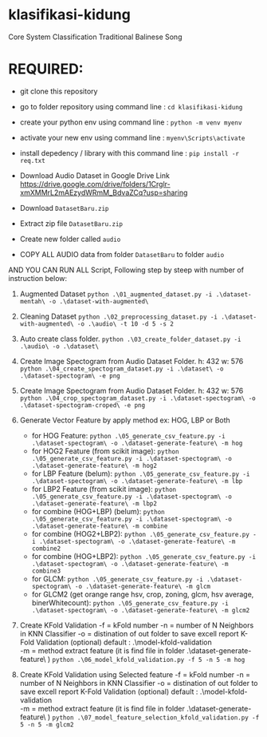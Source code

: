 # klasifikasi-kidung
Core System Classification Traditional Balinese Song

# REQUIRED:
- git clone this repository
- go to folder repository using command line : ```cd klasifikasi-kidung```
- create your python env using command line : ```python -m venv myenv```
- activate your new env using command line : ```myenv\Scripts\activate```
- install depedency / library with this command line : ```pip install -r req.txt```

- Download Audio Dataset in Google Drive Link https://drive.google.com/drive/folders/1Crglr-xmXMMrL2mAEzydWRmM_BdvaZCq?usp=sharing 
- Download ```DatasetBaru.zip```
- Extract zip file ```DatasetBaru.zip```
- Create new folder called ```audio```
- COPY ALL AUDIO data from folder ```DatasetBaru``` to folder ```audio```

AND YOU CAN RUN ALL Script, Following step by steep with number of instruction below:

1. Augmented Dataset
    ```python .\01_augmented_dataset.py -i .\dataset-mentah\ -o .\dataset-with-augmented\```

2. Cleaning Dataset
    ```python .\02_preprocessing_dataset.py -i .\dataset-with-augmented\ -o .\audio\ -t 10 -d 5 -s 2```

3.  Auto create class folder.
    ```python .\03_create_folder_dataset.py -i .\audio\ -o .\dataset\```

4. Create Image Spectogram from Audio Dataset Folder.
    h: 432
    w: 576
    ```python .\04_create_spectogram_dataset.py -i .\dataset\ -o .\dataset-spectogram\ -e png```

4. Create Image Spectogram from Audio Dataset Folder.
    h: 432
    w: 576
    ```python .\04_crop_spectogram_dataset.py -i .\dataset-spectogram\ -o .\dataset-spectogram-croped\ -e png```

5. Generate Vector Feature by apply method ex: HOG, LBP or Both 
    * for HOG Feature:
    ```python .\05_generate_csv_feature.py -i .\dataset-spectogram\ -o .\dataset-generate-feature\ -m hog```
    * for HOG2 Feature (from scikit image):
    ```python .\05_generate_csv_feature.py -i .\dataset-spectogram\ -o .\dataset-generate-feature\ -m hog2```
    * for LBP Feature (belum):
    ```python .\05_generate_csv_feature.py -i .\dataset-spectogram\ -o .\dataset-generate-feature\ -m lbp```
    * for LBP2 Feature (from scikit image):
    ```python .\05_generate_csv_feature.py -i .\dataset-spectogram\ -o .\dataset-generate-feature\ -m lbp2```
    * for combine (HOG+LBP) (belum):
    ```python .\05_generate_csv_feature.py -i .\dataset-spectogram\ -o .\dataset-generate-feature\ -m combine```
    * for combine (HOG2+LBP2):
    ```python .\05_generate_csv_feature.py -i .\dataset-spectogram\ -o .\dataset-generate-feature\ -m combine2```
    * for combine (HOG+LBP2):
    ```python .\05_generate_csv_feature.py -i .\dataset-spectogram\ -o .\dataset-generate-feature\ -m combine3```
    * for GLCM:
    ```python .\05_generate_csv_feature.py -i .\dataset-spectogram\ -o .\dataset-generate-feature\ -m glcm```
    * for GLCM2 (get orange range hsv, crop, zoning, glcm, hsv average, binerWhitecount):
    ```python .\05_generate_csv_feature.py -i .\dataset-spectogram\ -o .\dataset-generate-feature\ -m glcm2```

3. Create KFold Validation
    -f = kFold number
    -n = number of N Neighbors in KNN Classifier
    -o = distination of out folder to save excell report K-Fold Validation (optional) default : .\model-kfold-validation\
    -m = method extract feature (it is find file in folder .\dataset-generate-feature\ )
    ```python .\06_model_kfold_validation.py -f 5 -n 5 -m hog```

4. Create KFold Validation using Selected feature
    -f = kFold number
    -n = number of N Neighbors in KNN Classifier
    -o = distination of out folder to save excell report K-Fold Validation (optional) default : .\model-kfold-validation\
    -m = method extract feature (it is find file in folder .\dataset-generate-feature\ )
    ```python .\07_model_feature_selection_kfold_validation.py -f 5 -n 5 -m glcm2```
